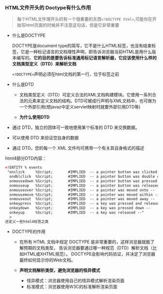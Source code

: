 ### HTML文件开头的 Doctype有什么作用

> 每个HTML文件理开头的有一个很重要的东西``<!DOCTYPE html>``,可能你在开始写html页面的时候并不注意这句话，但是它非常重要

- 什么是DOCTYPE

  DOCTYPE是document type的简写，它不是什么HTML标签，也没有结束标签，它是一种标记语言的文档理性声明，即告诉浏览器当前HTML是用什么版本编写的。**它的目的是要告诉标准通用标记语言解析器，它应该使用什么样的文档类型定义（DTD）来解析文档**

  ``<!DOCTYPE>``声明必须在html文档的第一行，位于标签之前

- 什么是DTD

  - 文档类型定义（DTD）可定义合法的XML文档构建模块。它使用一系列合法的元素来定义文档的结构。DTD可被成行声明与XML文档中，也可做为一个外部引用(想javaz中定义servlet映射时就要外部引用DTD等)

  - **为什么使用DTD**
-  通过 DTD，独立的团体可一致地使用某个标准的 DTD 来交换数据。 
   
-  可以使用 DTD 来验证您自身的数据 
   
-  通过 DTD，您的每一个 XML 文件均可携带一个有关其自身格式的描述

html4部分DTD内容：

  ```xml
  <!ENTITY % events
   "onclick     %Script;       #IMPLIED  -- a pointer button was clicked --
    ondblclick  %Script;       #IMPLIED  -- a pointer button was double clicked--
    onmousedown %Script;       #IMPLIED  -- a pointer button was pressed down --
    onmouseup   %Script;       #IMPLIED  -- a pointer button was released --
    onmouseover %Script;       #IMPLIED  -- a pointer was moved onto --
    onmousemove %Script;       #IMPLIED  -- a pointer was moved within --
    onmouseout  %Script;       #IMPLIED  -- a pointer was moved away --
    onkeypress  %Script;       #IMPLIED  -- a key was pressed and released --
    onkeydown   %Script;       #IMPLIED  -- a key was pressed down --
    onkeyup     %Script;       #IMPLIED  -- a key was released --"
    >
  还定义一些html4标签之类
  ```

  - DOCTYPE的作用
  
    - 在所有 HTML 文档中规定 DOCTYPE 是非常重要的，这样浏览器就能了解预期的文档类型， 告诉浏览器要通过哪一种规范（DTD）解析文档（比如HTML或XHTML规范）。
       DOCTYPE会影响代码验证，并决定了浏览器最终如何显示你的Web文档。
    
    - **声明文档解析类型，避免浏览器的怪异模式**
    
      - 怪异模式：浏览器使用自己的怪异模式解析渲染页面
      - 标准模式：浏览器使用W3C的标准解析渲染页面
    
      